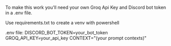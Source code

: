 To make this work you'll need your own Groq Api Key and Discord bot token in a .env file.

Use requirements.txt to create a venv with powershell

.env file:
DISCORD_BOT_TOKEN=your_bot_token
GROQ_API_KEY=your_api_key
CONTEXT="(your prompt contexts)"